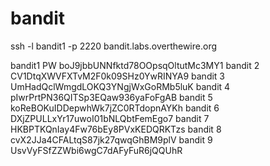 # bandit

ssh -l bandit1 -p 2220 bandit.labs.overthewire.org

bandit1 PW boJ9jbbUNNfktd78OOpsqOltutMc3MY1
bandit 2 CV1DtqXWVFXTvM2F0k09SHz0YwRINYA9
bandit 3 UmHadQclWmgdLOKQ3YNgjWxGoRMb5luK
bandit 4 pIwrPrtPN36QITSp3EQaw936yaFoFgAB
bandit 5 koReBOKuIDDepwhWk7jZC0RTdopnAYKh
bandit 6 DXjZPULLxYr17uwoI01bNLQbtFemEgo7
bandit 7 HKBPTKQnIay4Fw76bEy8PVxKEDQRKTzs
bandit 8 cvX2JJa4CFALtqS87jk27qwqGhBM9plV
bandit 9 UsvVyFSfZZWbi6wgC7dAFyFuR6jQQUhR


